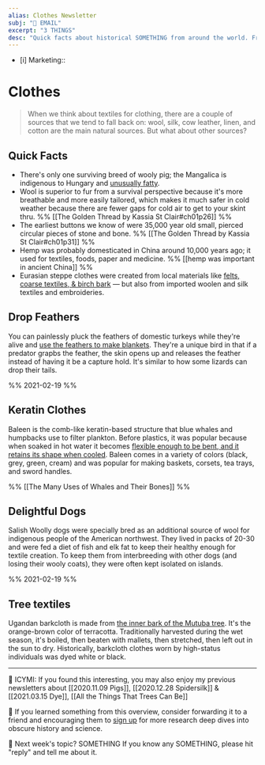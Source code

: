 ```yaml
---
alias: Clothes Newsletter
subj: "📗 EMAIL"
excerpt: "3 THINGS" 
desc: "Quick facts about historical SOMETHING from around the world. From SOMETHING to SOMETHING."
---
```


- [i] Marketing:: 

# Clothes

> When we think about textiles for clothing, there are a couple of sources that we tend to fall back on: wool, silk, cow leather, linen, and cotton are the main natural sources. But what about other sources?

## Quick Facts

- There's only one surviving breed of wooly pig; the Mangalica is indigenous to Hungary and [unusually fatty](https://www.dartagnan.com/mangalica-pig-heritage-pork.html).
- Wool is superior to fur from a survival perspective because it's more breathable and more easily tailored, which makes it much safer in cold weather because there are fewer gaps for cold air to get to your skint thru. %% [[The Golden Thread by Kassia St Clair#ch01p26]] %%
- The earliest buttons we know of were 35,000 year old small, pierced circular pieces of stone and bone. %% [[The Golden Thread by Kassia St Clair#ch01p31]] %%
- Hemp was probably domesticated in China around 10,000 years ago; it used for textiles, foods, paper and medicine. %% [[hemp was important in ancient China]] %%
- Eurasian steppe clothes were created from local materials like [felts, coarse textiles, & birch bark](https://adiu.com.ua/index.php/journal/article/view/331) — but also from imported woolen and silk textiles and embroideries.

## Drop Feathers

You can painlessly pluck the feathers of domestic turkeys while they're alive and [use the feathers to make blankets](https://www.smithsonianmag.com/smart-news/800-year-old-blanket-holds-clues-turkey-farming-american-southwest-180976438/). They're a unique bird in that if a predator grapbs the feather, the skin opens up and releases the feather instead of having it be a capture hold. It's similar to how some lizards can drop their tails. 

%% 2021-02-19 %%

## Keratin Clothes

Baleen is the comb-like keratin-based structure that blue whales and humpbacks use to filter plankton. Before plastics, it was popular because when soaked in hot water it becomes [flexible enough to be bent, and it retains its shape when cooled](https://www.conservation-wiki.com/wiki/Baleen). Baleen comes in a variety of colors (black, grey, green, cream) and was popular for making baskets, corsets, tea trays, and sword handles. 

 %% [[The Many Uses of Whales and Their Bones]] %% 

## Delightful Dogs

Salish Woolly dogs were specially bred as an additional source of wool for indigenous people of the American northwest. They lived in packs of 20-30 and were fed a diet of fish and elk fat to keep their healthy enough for textile creation. To keep them from interbreeding with other dogs (and losing their wooly coats), they were often kept isolated on islands. 

%% 2021-02-19 %%

## Tree textiles

Ugandan barkcloth is made from [the inner bark of the Mutuba tree](http://nationalclothing.org/africa/76-uganda/289-ugandan-traditional-craft-of-barkcloth-making-how-to-make-fabric-from-tree-bark.html). It's the orange-brown color of terracotta. Traditionally harvested during the wet season, it's boiled, then beaten with mallets, then stretched, then left out in the sun to dry. Historically, barkcloth clothes worn by high-status individuals was dyed white or black. 

- - -  

📗 ICYMI: If you found this interesting, you may also enjoy my previous newsletters about [[2020.11.09 Pigs]], [[2020.12.28 Spidersilk]] & [[2021.03.15 Dye]], [[All the Things That Trees Can Be]]

💚 If you learned something from this overview, consider forwarding it to a friend and encouraging them to [sign up](https://newsletter.eleanorkonik.com/membership/) for more research deep dives into obscure history and science. 

📅 Next week's topic? SOMETHING If you know any SOMETHING, please hit "reply" and tell me about it. 